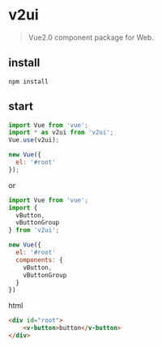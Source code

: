 # v2ui

>Vue2.0 component package for Web.


## install

```
npm install
```

## start



```javascript
import Vue from 'vue';
import * as v2ui from 'v2ui';
Vue.use(v2ui);

new Vue({
  el: '#root'
});
```

or

```javascript
import Vue from 'vue';
import {
  vButton,
  vButtonGroup
} from 'v2ui';

new Vue({
  el: '#root'
  components: {
    vButton,
    vButtonGroup  
  }
})
```

html

```html
<div id="root">
    <v-button>button</v-button>
</div>

```
